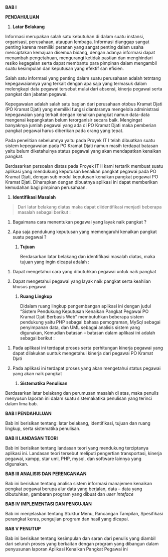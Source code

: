 **BAB I**

**PENDAHULUAN**

1.  **Latar Belakang**

Informasi merupakan salah satu kebutuhan di dalam suatu instansi, organisasi, perusahaan, ataupun lembaga. Informasi dianggap sangat penting karena memiliki peranan yang sangat penting dalam usaha menciptakan kemajuan disemua bidang, dengan adanya informasi dapat menambah pengetahuan, mengurangi ketidak pastian dan menghindari resiko kegagalan serta dapat membantu para pimpinan dalam mengambil suatu kesimpulan dan keputusan yang efektif san efisien.

Salah satu informasi yang penting dalam suatu perusahaan adalah tetntang kepegawaiannya yang terkait dengan apa saja yang termasuk dalam melengkapi data pegawai tersebut mulai dari absensi, kinerja pegawai serta pangkat dan jabatan pegawai.

Kepegawaian adalah salah satu bagian dari perusahaan otobus Kramat Djati (PO Kramat Djati) yang memiliki fungsi diantaranya mengelola administrasi kepegawaian yang terkait dengan kenaikan pangkat namun data-data mengenai kepangkatan belum terorganisir secara baik. Mengingat banyaknya jumlah pegawai yang ada di PO Kramat Djati maka pemberian pangkat pegawai harus diberikan pada orang yang tepat.

Pada penelitian sebelumnya yaitu pada Proyek IT I telah dibuatkan suatu sistem kepegawaian pada PO Kramat Djati namun masih terdapat batasan yaitu belum diketahuinya status pegawai yang akan mendapatkan kenaikan pangkat.

Berdasarkan persoalan diatas pada Proyek IT II kami tertarik membuat suatu aplikasi yang mendukung keputusan kenaikan pangkat pegawai pada PO Kramat Djati, dengan sub modul keputusan kenaikan pangkat pegawai PO Kramat Djati. Diharapkan dengan dibuatnya aplikasi ini dapat memberikan kemudahan bagi pimpinan perusahaan.

1.  **Identifikasi Masalah**

> Dari latar belakang diatas maka dapat diidentifikasi menjadi beberapa masalah sebagai berikut :

1.  Bagaimana cara menentukan pegawai yang layak naik pangkat ?

2.  Apa saja pendukung keputusan yang memengaruhi kenaikan pangkat suatu pegawai ?

    1.  **Tujuan**

        Berdasarkan latar belakang dan identifikasi masalah diatas, maka tujuan yang ingin dicapai adalah :

<!-- -->

1.  Dapat mengetahui cara yang dibutuhkan pegawai untuk naik pangkat

2.  Dapat mengetahui pegawai yang layak naik pangkat serta keahlian khusus pegawai

    1.  **Ruang Lingkup**

        Didalam ruang lingkup pengembangan aplikasi ini dengan judul “Sistem Pendukung Keputusan Kenaikan Pangkat Pegawai PO Kramat Djati Berbasis Web” membutuhkan beberapa sistem pendukung yaitu PHP sebagai bahasa pemograman, MySql sebagai penyimpanan data, dan UML sebagai analisis sistem yang digunakan, Kemudian batasan – batasan dalam aplikasi ini adalah sebagai berikut :

<!-- -->

1.  Pada aplikasi ini terdapat proses serta perhitungan kinerja pegawai yang dapat dilakukan uuntuk mengetahui kinerja dari pegawai PO Kramat Djati

2.  Pada aplikasi ini terdapat proses yang akan mengetahui status pegawai yang akan naik pangkat

    1.  **Sistematika Penulisan**

Berdasarkan latar belakang dan perumusan masalah di atas, maka penulis menyusun laporan ini dalam suatu sistemakatika penulisan yang terinci dalam lima bab.

**BAB I PENDAHULUAN**

Bab ini berisikan tentang: latar belakang, identifikasi, tujuan dan ruang lingkup, serta sistematika penulisan.

**BAB II LANDASAN TEORI**

Bab ini berisikan tentang landasan teori yang mendukung terciptanya aplikasi ini. Landasan teori tersebut meliputi pengertian transportasi, kinerja pegawai, xampp, star uml, PHP, mysql, dan software lainnya yang digunakan.

**BAB III ANALISIS DAN PERENCANAAN**

Bab ini berisikan tentang analisa sistem informasi manajemen kenaikan pengkat pegawai berupa alur data yang berjalan, data – data yang dibutuhkan, gambaran program yang dibuat dan *user inteface*

**BAB IV IMPLEMENTASI DAN PENGUJIAN**

Bab ini menjelaskan tentang Stuktur Menu, Rancangan Tampilan, Spesifikasi perangkat keras, pengujian program dan hasil yang dicapai.

**BAB V PENUTUP**

Bab ini berisikan tentang kesimpulan dan saran dari penulis yang diambil dari seluruh proses yang berkaitan dengan program yang dibangun dalam penyusunan laporan Aplikasi Kenaikan Pangkat Pegawai ini
